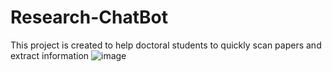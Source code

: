 # Research-ChatBot
This project is created to help doctoral students to quickly scan papers and extract information
![image](https://github.com/user-attachments/assets/b85ad236-2fff-4b8a-83e3-c2b3b8ca0ccb)
